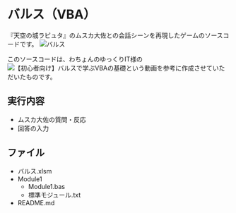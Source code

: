 # バルス（VBA）
『天空の城ラピュタ』のムスカ大佐との会話シーンを再現したゲームのソースコードです。
![バルス](https://user-images.githubusercontent.com/84171334/188863109-6acdab8c-b20c-4783-a5c0-e54c416c8398.jpg)

このソースコードは、わちょんのゆっくりIT様の![【初心者向け】バルスで学ぶVBAの基礎](https://www.youtube.com/watch?v=MoeeGu4VIgA)という動画を参考に作成させていただいたものです。

## 実行内容
- ムスカ大佐の質問・反応
- 回答の入力

## ファイル
- バルス.xlsm
- Module1
  - Module1.bas
  - 標準モジュール.txt
- README.md
